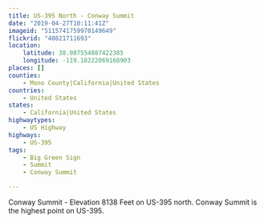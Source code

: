 ```yaml
---
title: US-395 North - Conway Summit
date: "2019-04-27T10:11:41Z"
imageid: "5115741759970149649"
flickrid: "40821711693"
location:
    latitude: 38.087554887422385
    longitude: -119.18222069168903
places: []
counties:
    - Mono County|California|United States
countries:
    - United States
states:
    - California|United States
highwaytypes:
    - US Highway
highways:
    - US-395
tags:
    - Big Green Sign
    - Summit
    - Conway Summit

---
```

Conway Summit - Elevation 8138 Feet on US-395 north.  Conway Summit is the highest point on US-395.
